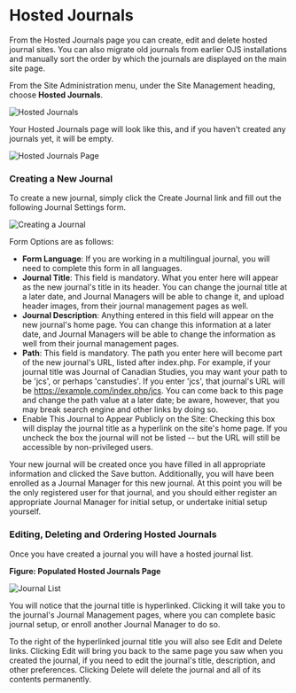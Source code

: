 # Hosted Journals

From the Hosted Journals page you can create, edit and delete hosted journal sites. You can also migrate old journals from earlier OJS installations and manually sort the order by which the journals are displayed on the main site page.

From the Site Administration menu, under the Site Management heading, choose **Hosted Journals**.





  
![Hosted Journals](images/chapter4/hosted_journals.png)




Your Hosted Journals page will look like this, and if you haven't created any journals yet, it will be empty.





![Hosted Journals Page](images/chapter4/sa_hosted_journals.png)


### Creating a New Journal



To create a new journal, simply click the Create Journal link and fill out the following Journal Settings form.




![Creating a Journal](images/chapter4/sa_journal_settings.png)


Form Options are as follows:

* **Form Language**: If you are working in a multilingual journal, you will need to complete this form in all languages.  
* **Journal Title**: This field is mandatory. What you enter here will appear as the new journal's title in its header. You can change the journal title at a later date, and Journal Managers will be able to change it, and upload header images, from their journal management pages as well.  
* **Journal Description**: Anything entered in this field will appear on the new journal's home page. You can change this information at a later date, and Journal Managers will be able to change the information as well from their journal management pages.
* **Path**: This field is mandatory. The path you enter here will become part of the new journal's URL, listed after index.php. For example, if your journal title was Journal of Canadian Studies, you may want your path to be 'jcs', or perhaps 'canstudies'. If you enter 'jcs', that journal's URL will be https://example.com/index.php/jcs. You can come back to this page and change the path value at a later date; be aware, however, that you may break search engine and other links by doing so.
* Enable This Journal to Appear Publicly on the Site: Checking this box will display the journal title as a hyperlink on the site's home page. If you uncheck the box the journal will not be listed -- but the URL will still be accessible by non-privileged users.

Your new journal will be created once you have filled in all appropriate information and clicked the Save button. Additionally, you will have been enrolled as a Journal Manager for this new journal. At this point you will be the only registered user for that journal, and you should either register an appropriate Journal Manager for initial setup, or undertake initial setup yourself.


### Editing, Deleting and Ordering Hosted Journals


Once you have created a journal you will have a hosted journal list.

**Figure: Populated Hosted Journals Page**  




![Journal List](images/chapter4/journal_list.png)


You will notice that the journal title is hyperlinked. Clicking it will take you to the journal's Journal Management pages, where you can complete basic journal setup, or enroll another Journal Manager to do so.

To the right of the hyperlinked journal title you will also see Edit and Delete links. Clicking Edit will bring you back to the same page you saw when you created the journal, if you need to edit the journal's title, description, and other preferences. Clicking Delete will delete the journal and all of its contents permanently.

